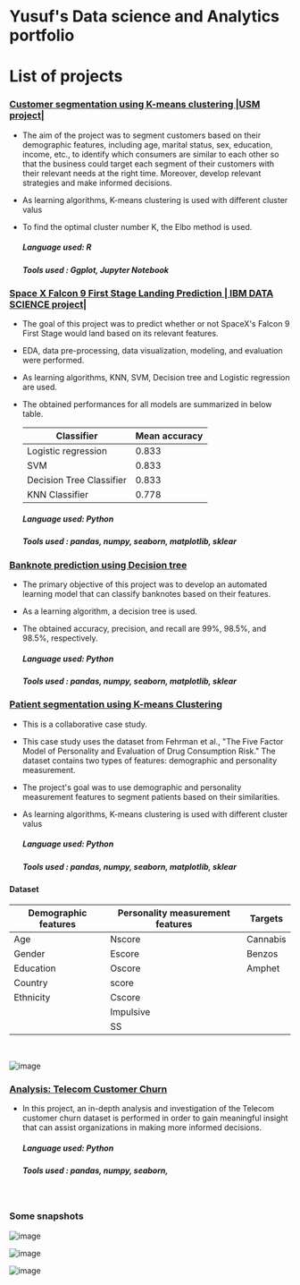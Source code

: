 # Yusuf's Data science and Analytics portfolio 

# List of projects 

### [Customer segmentation using K-means clustering |USM project|](https://github.com/Yuzerzef/Customer-segmentation-using-K-means)

* The aim of the project was to segment customers based on their demographic features, including age, marital status, sex, education, income, etc., to identify which consumers are similar to each other so that the business could target each segment of their customers with their relevant needs at the right time. Moreover, develop relevant strategies and make informed decisions.
* As learning algorithms, K-means clustering is used with different cluster valus
* To find the optimal cluster number K, the Elbo method is used.

  ##### Language used: R
  ##### Tools used : Ggplot, Jupyter Notebook 


### [Space X Falcon 9 First Stage Landing Prediction | IBM DATA SCIENCE project|](https://github.com/Yuzerzef/IBM-DATA-SCIENCE)

* The goal of this project was to predict whether or not SpaceX's Falcon 9 First Stage would land based on its relevant features.
* EDA, data pre-processing, data visualization, modeling, and evaluation were performed.
* As learning algorithms, KNN, SVM, Decision tree and Logistic regression are used.
* The obtained performances for all models are summarized in below table.
 
   | Classifier | Mean accuracy |
   |----|----|
   |Logistic regression | 0.833|
   |SVM |0.833| 
   |Decision Tree Classifier |0.833|
   |KNN Classifier |0.778|


  ##### Language used: Python
  ##### Tools used : pandas, numpy, seaborn, matplotlib, sklear
  
 ### [Banknote prediction using Decision tree](https://github.com/Yuzerzef/Banknote-prediction-using-Decision_tree) 

* The primary objective of this project was to develop an automated learning model that can classify banknotes based on their features.
* As a learning algorithm, a decision tree is used.
* The obtained accuracy, precision, and recall are 99%, 98.5%, and 98.5%, respectively.

  ##### Language used: Python
  ##### Tools used : pandas, numpy, seaborn, matplotlib, sklear

### [Patient segmentation using K-means Clustering](https://github.com/Yuzerzef/Patient-segmentation-using-K-means-Clustering)

* This is a collaborative case study.
* This case study uses the dataset from Fehrman et al., "The Five Factor Model of Personality and Evaluation of Drug Consumption Risk." The dataset contains two types of features: demographic and personality measurement. 
* The project's goal was to use demographic and personality measurement features to segment patients based on their similarities.
* As learning algorithms, K-means clustering is used with different cluster valus

  ##### Language used: Python
  ##### Tools used : pandas, numpy, seaborn, matplotlib, sklear
  
#### Dataset

 |Demographic features     |Personality measurement features | Targets|
 |---|---|---|
 |Age | Nscore|  Cannabis	|
 |Gender |  Escore| Benzos|
 |Education|  Oscore| Amphet|
 | Country          |          score|  |
 |Ethnicity                    |        Cscore|  
 |     |    Impulsive       |     |      
 |     |  SS|       | 

&emsp;


![image](https://user-images.githubusercontent.com/67466471/209580348-b112a9fb-12b8-4bdb-aed9-2bd9a84f4a38.png)


### [Analysis: Telecom Customer Churn](https://github.com/Yuzerzef/Analysis-Telecom-Customer-Churn)

* In this project, an in-depth analysis and investigation of the Telecom customer churn dataset is performed in order to gain meaningful insight that can assist organizations in making more informed decisions. 

  ##### Language used: Python
  ##### Tools used : pandas, numpy, seaborn,

&emsp;
### Some snapshots 

![image](https://user-images.githubusercontent.com/67466471/192094078-25a31fa9-a3bb-47e0-98dd-5600c04eb93e.png)

![image](https://user-images.githubusercontent.com/67466471/192094085-847c53f6-bdd7-4887-9f28-4fe852ba1a4e.png)

![image](https://user-images.githubusercontent.com/67466471/192094102-c8c90788-cb8f-4b50-aa08-75fc1a535558.png)

